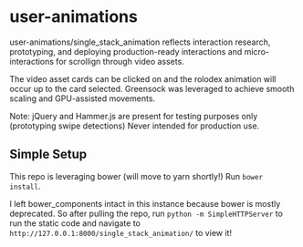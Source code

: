 # user-animations
user-animations/single_stack_animation reflects interaction research, prototyping, and deploying production-ready interactions and micro-interactions for scrollign through video assets.

The video asset cards can be clicked on and the rolodex animation will occur up to the card selected. Greensock was leveraged to achieve smooth scaling and GPU-assisted movements.

Note: jQuery and Hammer.js are present for testing purposes only (prototyping swipe detections) Never intended for production use.

## Simple Setup

This repo is leveraging bower (will move to yarn shortly!) Run `bower install`.

I left bower_components intact in this instance because bower is mostly deprecated. So after pulling the repo, run `python -m SimpleHTTPServer` to run the static code and navigate to `http://127.0.0.1:8000/single_stack_animation/` to view it!
